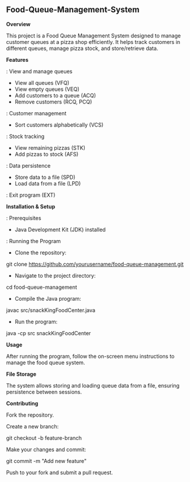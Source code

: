 **Food-Queue-Management-System**
--------------------------------


**Overview**

This project is a Food Queue Management System designed to manage customer queues at a pizza shop efficiently. It helps track customers in different queues, manage pizza stock, and store/retrieve data.


**Features**

: View and manage queues
- View all queues (VFQ)
- View empty queues (VEQ)
- Add customers to a queue (ACQ)
- Remove customers (RCQ, PCQ)

: Customer management
- Sort customers alphabetically (VCS)
  
: Stock tracking
- View remaining pizzas (STK)
- Add pizzas to stock (AFS)

: Data persistence
- Store data to a file (SPD)
- Load data from a file (LPD)

: Exit program (EXT)


**Installation & Setup**

: Prerequisites

- Java Development Kit (JDK) installed

: Running the Program

- Clone the repository:

git clone https://github.com/yourusername/food-queue-management.git

- Navigate to the project directory:

cd food-queue-management

- Compile the Java program:

javac src/snackKingFoodCenter.java

- Run the program:

java -cp src snackKingFoodCenter


**Usage**

After running the program, follow the on-screen menu instructions to manage the food queue system.


**File Storage**

The system allows storing and loading queue data from a file, ensuring persistence between sessions.


**Contributing**

Fork the repository.

Create a new branch:

git checkout -b feature-branch

Make your changes and commit:

git commit -m "Add new feature"

Push to your fork and submit a pull request.

